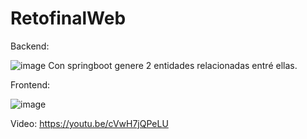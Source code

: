 # RetofinalWeb


Backend:

![image](https://user-images.githubusercontent.com/90481288/167360278-86977822-46dc-4d3e-afef-eb5eaa6c6930.png)
Con springboot genere 2 entidades relacionadas entré ellas.


Frontend: 

![image](https://user-images.githubusercontent.com/90481288/167360741-22ced698-d7d7-4ab2-86c9-986f9c9f821f.png)


Video: https://youtu.be/cVwH7jQPeLU
